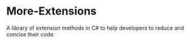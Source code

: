 # More-Extensions
A library of extension methods in C# to help developers to reduce and concise their code.
